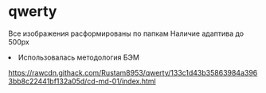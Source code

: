 # qwerty

Все изображения расформированы по папкам
Наличие адаптива до 500px
<li>Использовалась методология БЭМ</li>

https://rawcdn.githack.com/Rustam8953/qwerty/133c1d43b35863984a3963bb8c22441bf132a05d/cd-md-01/index.html
